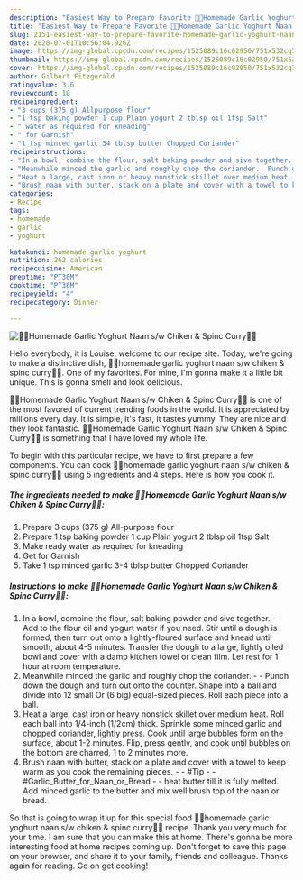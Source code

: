 ```yaml
---
description: "Easiest Way to Prepare Favorite 🥘🌮Homemade Garlic Yoghurt Naan s/w Chiken &amp;amp; Spinc Curry🌮🥘"
title: "Easiest Way to Prepare Favorite 🥘🌮Homemade Garlic Yoghurt Naan s/w Chiken &amp;amp; Spinc Curry🌮🥘"
slug: 2151-easiest-way-to-prepare-favorite-homemade-garlic-yoghurt-naan-s-w-chiken-and-amp-spinc-curry
date: 2020-07-01T10:56:04.926Z
image: https://img-global.cpcdn.com/recipes/1525089c16c02950/751x532cq70/🥘🌮homemade-garlic-yoghurt-naan-sw-chiken-spinc-curry🌮🥘-recipe-main-photo.jpg
thumbnail: https://img-global.cpcdn.com/recipes/1525089c16c02950/751x532cq70/🥘🌮homemade-garlic-yoghurt-naan-sw-chiken-spinc-curry🌮🥘-recipe-main-photo.jpg
cover: https://img-global.cpcdn.com/recipes/1525089c16c02950/751x532cq70/🥘🌮homemade-garlic-yoghurt-naan-sw-chiken-spinc-curry🌮🥘-recipe-main-photo.jpg
author: Gilbert Fitzgerald
ratingvalue: 3.6
reviewcount: 10
recipeingredient:
- "3 cups (375 g) Allpurpose flour"
- "1 tsp baking powder 1 cup Plain yogurt 2 tblsp oil 1tsp Salt"
- " water as required for kneading"
- " for Garnish"
- "1 tsp minced garlic 34 tblsp butter Chopped Coriander"
recipeinstructions:
- "In a bowl, combine the flour, salt baking powder and sive together.  Add to the flour oil and yogurt water if you need. Stir until a dough is formed, then turn out onto a lightly-floured surface and knead until smooth, about 4-5 minutes. Transfer the dough to a large, lightly oiled bowl and cover with a damp kitchen towel or clean film. Let rest for 1 hour at room temperature."
- "Meanwhile minced the garlic and roughly chop the coriander.  Punch down the dough and turn out onto the counter. Shape into a ball and divide into 12 small Or (6 big) equal-sized pieces. Roll each piece into a ball."
- "Heat a large, cast iron or heavy nonstick skillet over medium heat. Roll each ball into 1/4-inch (1/2cm) thick. Sprinkle some minced garlic and chopped coriander, lightly press. Cook until large bubbles form on the surface, about 1-2 minutes. Flip, press gently, and cook until bubbles on the bottom are charred, 1 to 2 minutes more."
- "Brush naan with butter, stack on a plate and cover with a towel to keep warm as you cook the remaining pieces.  #Tip  #Garlic_Butter_for_Naan_or_Bread  heat butter till it is fully melted. Add minced garlic to the butter and mix well brush top of the naan or bread."
categories:
- Recipe
tags:
- homemade
- garlic
- yoghurt

katakunci: homemade garlic yoghurt 
nutrition: 262 calories
recipecuisine: American
preptime: "PT30M"
cooktime: "PT36M"
recipeyield: "4"
recipecategory: Dinner

---
```



![🥘🌮Homemade Garlic Yoghurt Naan s/w Chiken &amp; Spinc Curry🌮🥘](https://img-global.cpcdn.com/recipes/1525089c16c02950/751x532cq70/🥘🌮homemade-garlic-yoghurt-naan-sw-chiken-spinc-curry🌮🥘-recipe-main-photo.jpg)

Hello everybody, it is Louise, welcome to our recipe site. Today, we're going to make a distinctive dish, 🥘🌮homemade garlic yoghurt naan s/w chiken &amp; spinc curry🌮🥘. One of my favorites. For mine, I'm gonna make it a little bit unique. This is gonna smell and look delicious.

🥘🌮Homemade Garlic Yoghurt Naan s/w Chiken &amp; Spinc Curry🌮🥘 is one of the most favored of current trending foods in the world. It is appreciated by millions every day. It is simple, it's fast, it tastes yummy. They are nice and they look fantastic. 🥘🌮Homemade Garlic Yoghurt Naan s/w Chiken &amp; Spinc Curry🌮🥘 is something that I have loved my whole life.




To begin with this particular recipe, we have to first prepare a few components. You can cook 🥘🌮homemade garlic yoghurt naan s/w chiken &amp; spinc curry🌮🥘 using 5 ingredients and 4 steps. Here is how you cook it.

<!--inarticleads1-->

##### The ingredients needed to make 🥘🌮Homemade Garlic Yoghurt Naan s/w Chiken &amp; Spinc Curry🌮🥘:

1. Prepare 3 cups (375 g) All-purpose flour
1. Prepare 1 tsp baking powder 1 cup Plain yogurt 2 tblsp oil 1tsp Salt
1. Make ready  water as required for kneading
1. Get  for Garnish
1. Take 1 tsp minced garlic 3-4 tblsp butter Chopped Coriander




<!--inarticleads2-->

##### Instructions to make 🥘🌮Homemade Garlic Yoghurt Naan s/w Chiken &amp; Spinc Curry🌮🥘:

1. In a bowl, combine the flour, salt baking powder and sive together. -  - Add to the flour oil and yogurt water if you need. Stir until a dough is formed, then turn out onto a lightly-floured surface and knead until smooth, about 4-5 minutes. Transfer the dough to a large, lightly oiled bowl and cover with a damp kitchen towel or clean film. Let rest for 1 hour at room temperature.
1. Meanwhile minced the garlic and roughly chop the coriander. -  - Punch down the dough and turn out onto the counter. Shape into a ball and divide into 12 small Or (6 big) equal-sized pieces. Roll each piece into a ball.
1. Heat a large, cast iron or heavy nonstick skillet over medium heat. Roll each ball into 1/4-inch (1/2cm) thick. Sprinkle some minced garlic and chopped coriander, lightly press. Cook until large bubbles form on the surface, about 1-2 minutes. Flip, press gently, and cook until bubbles on the bottom are charred, 1 to 2 minutes more.
1. Brush naan with butter, stack on a plate and cover with a towel to keep warm as you cook the remaining pieces. -  - #Tip -  - #Garlic_Butter_for_Naan_or_Bread -  - heat butter till it is fully melted. Add minced garlic to the butter and mix well brush top of the naan or bread.




So that is going to wrap it up for this special food 🥘🌮homemade garlic yoghurt naan s/w chiken &amp; spinc curry🌮🥘 recipe. Thank you very much for your time. I am sure that you can make this at home. There's gonna be more interesting food at home recipes coming up. Don't forget to save this page on your browser, and share it to your family, friends and colleague. Thanks again for reading. Go on get cooking!
